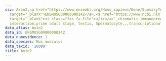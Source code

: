```yaml
---
csv: Axin2,<a href="https://www.ensembl.org/Homo_sapiens/Gene/Summary?db=core;g=ENSMUSG00000000142"
  target="_blank">ENSMUSG00000000142</a>,<a href="https://www.ncbi.nlm.nih.gov/pubmed/25450459"
  target="_blank"><i class="fas fa-file"></i></a>",chromatin immunoprecipitation assay,direct
  interaction,prime adult stage, testis, Spermatocyte,,,transcriptional regulation,
data_alias: Axin2
data_id: ENSMUSG00000000142
data_numevidence: 1
data_species: Mus musculus
data_taxid: '10090'
title: Axin2
---
```

